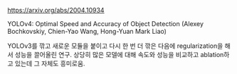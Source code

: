https://arxiv.org/abs/2004.10934

YOLOv4: Optimal Speed and Accuracy of Object Detection (Alexey Bochkovskiy, Chien-Yao Wang, Hong-Yuan Mark Liao)

YOLOv3를 깎고 새로운 모듈을 붙이고 다시 한 번 더 깎은 다음에 regularization을 해서 성능을 끌어올린 연구. 상당히 많은 모델에 대해 속도와 성능을 비교하고 ablation하고 있는데 그 자체도 흥미로움.